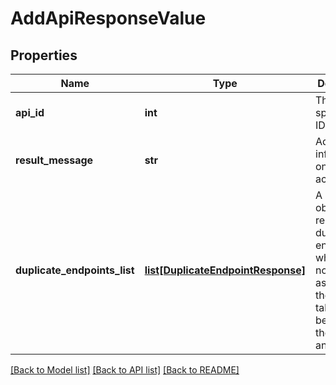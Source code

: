 # AddApiResponseValue

## Properties
Name | Type | Description | Notes
------------ | ------------- | ------------- | -------------
**api_id** | **int** | The API specification ID | [optional] 
**result_message** | **str** | Additional information on the action taken | [optional] 
**duplicate_endpoints_list** | [**list[DuplicateEndpointResponse]**](DuplicateEndpointResponse.md) | A list of objects representing duplicate endpoints which were not added as part of the action taken because they exist in another API | [optional] 

[[Back to Model list]](../README.md#documentation-for-models) [[Back to API list]](../README.md#documentation-for-api-endpoints) [[Back to README]](../README.md)


